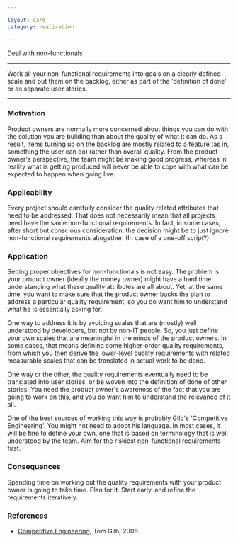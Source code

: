 ```yaml
---

layout: card
category: realisation

---
```


Deal with non-functionals

---

Work all your non-functional requirements into goals on a clearly defined scale
and put them on the backlog, either as part of the 'definition of done' or as
separate user stories.

---

### Motivation

Product owners are normally more concerned about things you can do with the solution you are building than about the quality of what it can do. As a result, items turning up on the backlog are mostly related to a feature (as in, something the user can do) rather than overall quality. From the product owner's perspective, the team might be making good progress, whereas in reality what is getting produced will never be able to cope with what can be expected to happen when going live.

### Applicability

Every project should carefully consider the quality related attributes that need to be addressed. That does not necessarily mean that all projects need have the same non-functional requirements. In fact, in some cases, after short but conscious consideration, the decision might be to just ignore non-functional requirements altogether. (In case of a one-off script?)

### Application

Setting proper objectives for non-functionals is not easy. The problem is: your product owner (ideally the money owner) might have a hard time understanding what these quality attributes are all about. Yet, at the same time, you want to make sure that the product owner backs the plan to address a particular quality requirement, so you do want him to understand what he is essentially asking for.

One way to address it is by avoiding scales that are (mostly) well understood by developers, but not by non-IT people. So, you just define your own scales that are meaningful in the minds of the product owners. In some cases, that means defining some higher-order quality requirements, from which you then derive the lower-level quality requirements with related measurable scales that can be translated in actual work to be done.

One way or the other, the quality requirements eventually need to be translated into user stories, or be woven into the definition of done of other stories. You need the product owner's awareness of the fact that you are going to work on this, and you do want him to understand the relevance of it all.

One of the best sources of working this way is probably Gilb's 'Competitive Engineering'. You might not need to adopt his language. In most cases, it will be fine to define your own, one that is based on terminology that is well understood by the team. Aim for the riskiest non-functional requirements first.

### Consequences

Spending time on working out the quality requirements with your product owner is going to take time. Plan for it. Start early, and refine the requirements iteratively.

### References

* [Competitive Engineering](http://books.google.nl/books?id=ejxQF60xVV0C&dq=competitive+engineering&printsec=frontcover&source=bn&hl=nl&ei=UMSATPmeF4L_Ocq-rNIJ&sa=X&oi=book_result&ct=result&resnum=4&ved=0CDAQ6AEwAw#v=onepage&q&f=false), Tom Gilb, 2005

